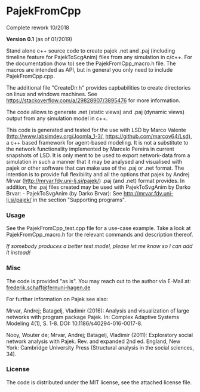 # PajekFromCpp

Complete rework 10/2018

**Version 0.1** (as of 01/2019)

Stand alone c++ source code to create pajek .net and .paj (including timeline feature for PajekToScgAnim) files from any simulation in c/c++. For the documentation (how to) see the PajekFromCpp_macro.h file. The macros are intended as API, but in general you only need to include PajekFromCpp.cpp.

The additional file "CreateDir.h" provides capbabilities to create directories on linux and windows machines.
See https://stackoverflow.com/a/29828907/3895476 for more information.

The code allows to generate .net (static views) and .paj (dynamic views) output from any simulation model in c++.

This code is generated and tested for the use with LSD by Marco Valente (http://www.labsimdev.org/Joomla_1-3/, https://github.com/marcov64/Lsd), a c++ based framework for agent-based modeling. It is not a substitute to the network functionality implemented by Marcelo Pereira in current snapshots of LSD. It is only ment to be used to export network-data from a simulation in such a manner that it may be analysed and visualised with pajek or other software that can make use of the .paj or .net format.  The intention is to provide full flexibility and all the options that pajek by Andrej Mrvar (http://mrvar.fdv.uni-lj.si/pajek/) .paj (and .net) format provides. In addition, the .paj files created may be used with PajekToSvgAnim by Darko Brvar: - PajekToSvgAnim (by Darko Brvar): See http://mrvar.fdv.uni-lj.si/pajek/ in the section "Supporting programs".

### Usage

See the PajekFromCpp_test.cpp file for a use-case example. Take a look at PajekFromCpp_macro.h for the relevant commands and description thereof.

*If somebody produces a better test model, please let me know so I can add it instead!*

### Misc
The code is provided "as is". You may reach out to the author via E-Mail at: [frederik.schaff@fernuni-hagen.de](frederik.schaff@fernuni-hagen.de)

For further information on Pajek see also:

Mrvar, Andrej; Batagelj, Vladimir (2016): Analysis and visualization of large
networks with program package Pajek. In: Complex Adaptive Systems Modeling 4(1),
 S. 1-8. DOI: 10.1186/s40294-016-0017-8.

Nooy, Wouter de; Mrvar, Andrej; Batagelj, Vladimir (2011): Exploratory social
network analysis with Pajek. Rev. and expanded 2nd ed. England, New York:
Cambridge University Press (Structural analysis in the social sciences, 34).

### License  

The code is distributed under the MIT license, see the attached license file.